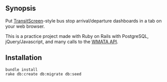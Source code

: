 ## Synopsis

Put [TransitScreen](http://transitscreen.com/)-style bus stop arrival/departure dashboards in a tab on your web browser.

This is a practice project made with Ruby on Rails with PostgreSQL, jQuery/Javascript, and many calls to the [WMATA API](https://developer.wmata.com/).


## Installation

```
bundle install
rake db:create db:migrate db:seed
```
